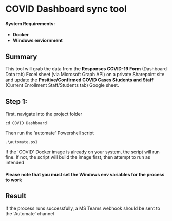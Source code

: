 # COVID Dashboard sync tool

#### <b>System Requirements:
- Docker
- Windows enviornment </b>

## Summary
This tool will grab the data from the <b>Responses COVID-19 Form</b> (Dashboard Data tab) Excel sheet (via Microsoft Graph API) on a private Sharepoint site and update the <b>Positive/Confirmed COVID Cases Students and Staff</b> (Current Enrollment Staff/Students tab) Google sheet.

## Step 1:
First, navigate into the project folder 
```
cd COVID Dashboard
```

Then run the 'automate' Powershell script
```
.\automate.ps1
```

If the 'COVID' Docker image is already on your system, the script will run fine. If not, the script will build the image first, then attempt to run as intended

#### <b>Please note that you must set the Windows env variables for the process to work</b> 

## Result
If the process runs successfully, a MS Teams webhook should be sent to the 'Automate' channel


